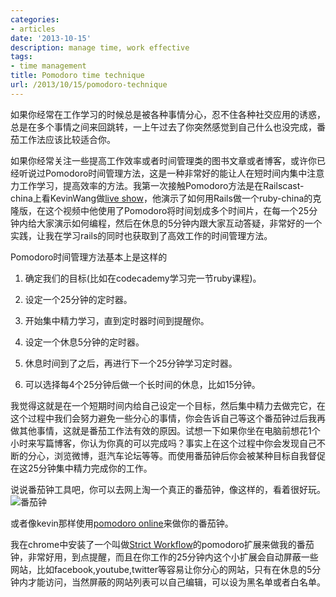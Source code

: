 ```yaml
---
categories:
- articles
date: '2013-10-15'
description: manage time, work effective
tags:
- time management
title: Pomodoro time technique
url: /2013/10/15/pomodoro-technique
---
```


如果你经常在工作学习的时候总是被各种事情分心，忍不住各种社交应用的诱惑，总是在多个事情之间来回跳转，一上午过去了你突然感觉到自己什么也没完成，番茄工作法应该比较适合你。

如果你经常关注一些提高工作效率或者时间管理类的图书文章或者博客，或许你已经听说过Pomodoro时间管理方法，这是一种非常好的能让人在短时间内集中注意力工作学习，提高效率的方法。我第一次接触Pomodoro方法是在Railscast-china上看KevinWang做[live show](http://railscasts-china.com/episodes/kevin-open-class)，他演示了如何用Rails做一个ruby-china的克隆版，在这个视频中他使用了Pomodoro将时间划成多个时间片，在每一个25分钟内给大家演示如何编程，然后在休息的5分钟内跟大家互动答疑，非常好的一个实践，让我在学习rails的同时也获取到了高效工作的时间管理方法。
  
Pomodoro时间管理方法基本上是这样的  

1. 确定我们的目标(比如在codecademy学习完一节ruby课程)。  

2. 设定一个25分钟的定时器。  

3. 开始集中精力学习，直到定时器时间到提醒你。  

4. 设定一个休息5分钟的定时器。  

5. 休息时间到了之后，再进行下一个25分钟学习定时器。  

6. 可以选择每4个25分钟后做一个长时间的休息，比如15分钟。  

我觉得这就是在一个短期时间内给自己设定一个目标，然后集中精力去做完它，在这个过程中我们会努力避免一些分心的事情，你会告诉自己等这个番茄钟过后我再做其他事情，这就是番茄工作法有效的原因。试想一下如果你坐在电脑前想花1个小时来写篇博客，你认为你真的可以完成吗？事实上在这个过程中你会发现自己不断的分心，浏览微博，逛汽车论坛等等。而使用番茄钟后你会被某种目标自我督促在这25分钟集中精力完成你的工作。

说说番茄钟工具吧，你可以去网上淘一个真正的番茄钟，像这样的，看着很好玩。
![番茄钟](/images/25.jpeg)

或者像kevin那样使用[pomodoro online](http://tomatoi.st/)来做你的番茄钟。

我在chrome中安装了一个叫做[Strict Workflow](https://chrome.google.com/webstore/detail/strict-workflow/cgmnfnmlficgeijcalkgnnkigkefkbhd?utm_source=plus)的pomodoro扩展来做我的番茄钟，非常好用，到点提醒，而且在你工作的25分钟内这个小扩展会自动屏蔽一些网站，比如facebook,youtube,twitter等容易让你分心的网站，只有在休息的5分钟内才能访问，当然屏蔽的网站列表可以自己编辑，可以设为黑名单或者白名单。
